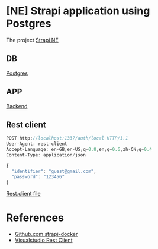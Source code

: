 # [NE] Strapi application using Postgres

The project [Strapi NE](https://github.com/itanlam/ne/projects/1)

## DB

[Postgres](./db/README.md)

## APP

[Backend](./backend/README.md)

## Rest client

```javascript
POST http://localhost:1337/auth/local HTTP/1.1
User-Agent: rest-client
Accept-Language: en-GB,en-US;q=0.8,en;q=0.6,zh-CN;q=0.4
Content-Type: application/json

{
  "identifier": "guest@gmail.com",
  "password": "123456"
}
```

[Rest.client file](./Rest.client)

# References

- [Github.com strapi-docker](https://github.com/strapi/strapi-docker)
- [Visualstudio Rest Client](https://marketplace.visualstudio.com/items?itemName=humao.rest-client)
